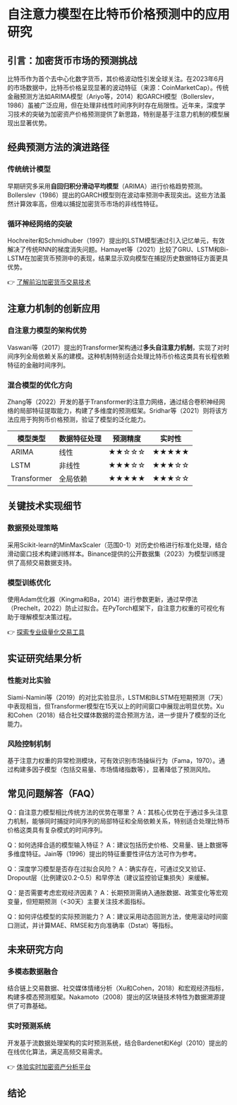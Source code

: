 # 自注意力模型在比特币价格预测中的应用研究

## 引言：加密货币市场的预测挑战
比特币作为首个去中心化数字货币，其价格波动性引发全球关注。在2023年6月的市场数据中，比特币价格呈现显著的波动特征（来源：CoinMarketCap）。传统金融预测方法如ARIMA模型（Ariyo等，2014）和GARCH模型（Bollerslev，1986）虽被广泛应用，但在处理非线性时间序列时存在局限性。近年来，深度学习技术的突破为加密资产价格预测提供了新思路，特别是基于注意力机制的模型展现出显著优势。

## 经典预测方法的演进路径

### 传统统计模型
早期研究多采用**自回归积分滑动平均模型**（ARIMA）进行价格趋势预测。Bollerslev（1986）提出的GARCH模型则在波动率预测中表现突出。这些方法虽然计算效率高，但难以捕捉加密货币市场的非线性特征。

### 循环神经网络的突破
Hochreiter和Schmidhuber（1997）提出的LSTM模型通过引入记忆单元，有效解决了传统RNN的梯度消失问题。Hamayet等（2021）比较了GRU、LSTM和Bi-LSTM在加密货币预测中的表现，结果显示双向模型在捕捉历史数据特征方面更具优势。

👉 [了解前沿加密货币交易技术](https://bit.ly/okx_welcome)

## 注意力机制的创新应用

### 自注意力模型的架构优势
Vaswani等（2017）提出的Transformer架构通过**多头自注意力机制**，实现了对时间序列全局依赖关系的建模。这种机制特别适合处理比特币价格这类具有长程依赖特征的金融时间序列。

### 混合模型的优化方向
Zhang等（2022）开发的基于Transformer的注意力网络，通过结合卷积神经网络的局部特征提取能力，构建了多维度的预测框架。Sridhar等（2021）则将该方法应用于狗狗币价格预测，验证了模型的泛化能力。

| 模型类型       | 数据特征处理 | 预测精度 | 实时性 |
|----------------|--------------|----------|--------|
| ARIMA          | 线性         | ★★☆☆☆    | ★★★★★  |
| LSTM           | 非线性       | ★★★☆☆    | ★★★☆☆  |
| Transformer    | 全局依赖     | ★★★★★    | ★★★☆☆  |

## 关键技术实现细节

### 数据预处理策略
采用Scikit-learn的MinMaxScaler（范围0-1）对历史价格进行标准化处理，结合滑动窗口技术构建训练样本。Binance提供的公开数据集（2023）为模型训练提供了高频交易数据支持。

### 模型训练优化
使用Adam优化器（Kingma和Ba，2014）进行参数更新，通过早停法（Prechelt，2022）防止过拟合。在PyTorch框架下，自注意力权重的可视化有助于理解模型决策过程。

👉 [探索专业级量化交易工具](https://bit.ly/okx_welcome)

## 实证研究结果分析

### 性能对比实验
Siami-Namini等（2019）的对比实验显示，LSTM和BiLSTM在短期预测（7天）中表现相当，但Transformer模型在15天以上的时间窗口中展现出明显优势。Xu和Cohen（2018）结合社交媒体数据的混合预测方法，进一步提升了模型的泛化能力。

### 风险控制机制
基于注意力权重的异常检测模块，可有效识别市场操纵行为（Fama，1970）。通过构建多因子模型（包括交易量、市场情绪指数等），显著降低了预测风险。

## 常见问题解答（FAQ）

Q：自注意力模型相比传统方法的优势在哪里？
A：其核心优势在于通过多头注意力机制，能够同时捕捉时间序列的局部特征和全局依赖关系，特别适合处理比特币价格这类具有复杂模式的时间序列。

Q：如何选择合适的模型输入特征？
A：建议包括历史价格、交易量、链上数据等多维度特征。Jain等（1996）提出的特征重要性评估方法可作为参考。

Q：深度学习模型是否存在过拟合风险？
A：确实存在，可通过交叉验证、Dropout层（比例建议0.2-0.5）和早停法（建议监控验证集损失）来缓解。

Q：是否需要考虑宏观经济因素？
A：长期预测需纳入通胀数据、政策变化等宏观变量，但短期预测（<30天）主要关注技术面指标。

Q：如何评估模型的实际预测能力？
A：建议采用动态回测方法，使用滚动时间窗口测试，并计算MAE、RMSE和方向准确率（Dstat）等指标。

## 未来研究方向

### 多模态数据融合
结合链上交易数据、社交媒体情绪分析（Xu和Cohen，2018）和宏观经济指标，构建多模态预测框架。Nakamoto（2008）提出的区块链技术特性为数据溯源提供了可靠基础。

### 实时预测系统
开发基于流数据处理架构的实时预测系统，结合Bardenet和Kégl（2010）提出的在线优化算法，满足高频交易需求。

👉 [体验实时加密资产分析平台](https://bit.ly/okx_welcome)

## 结论